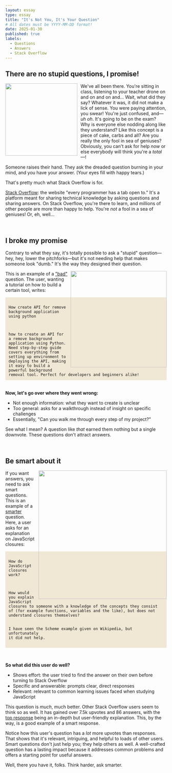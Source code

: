 ```yaml
---
layout: essay
type: essay
title: "It's Not You, It's Your Question"
# All dates must be YYYY-MM-DD format!
date: 2025-01-30
published: true
labels:
  - Questions
  - Answers
  - Stack Overflow
---
```


## There are no stupid questions, I promise!

<img width="225px" style="float: left; margin-right: 10px; margin-bottom: 10px;" class="round" src="https://m.media-amazon.com/images/I/41VWXdO8SvL._AC_UF1000,1000_QL80_.jpg">

We've all been there. You're sitting in class, listening to your teacher drone on and on and on and... Wait, what did they say? Whatever it was, it did not make a lick of sense. You were paying attention, you swear! You're just confused, and—_uh oh_. It's going to be on the exam? Why is everyone else nodding along like they understand? Like this concept is a piece of cake, carbs and all? Are you really the only fool in sea of geniuses? Obviously, you can't ask for help _now_ or else everybody will think you're a _total_—!

Someone raises their hand. They ask the dreaded question burning in your mind, and you have your answer. (Your eyes fill with happy tears.)

That's pretty much what Stack Overflow is for.

[Stack Overflow](https://stackoverflow.com/): the website "every programmer has a tab open to." It's a platform meant for sharing technical knowledge by asking questions and sharing answers. On Stack Overflow, you're there to learn, and millions of other people are more than happy to help. You're _not_ a fool in a sea of geniuses! Or, eh, well...

<br>

## I broke my promise

Contrary to what they say, it's totally possible to ask a "stupid" question—hey, hey, lower the pitchforks—but it's not needing help that makes someone look "dumb." It's the way they designed their question.

<img height="300px" style="float: right; margin-left: 10px; margin-bottom: 10px;" src="https://incrediblevanishingpaperweight.wordpress.com/wp-content/uploads/2017/01/mob1.jpg">

This is an example of a ["bad"](https://stackoverflow.com/questions/79399913/how-create-api-for-remove-background-application-using-python) question. The user, wanting a tutorial on how to build a certain tool, writes:

<div style="background-color: #f1e7d5; padding: 10px; word-wrap: break-word;"><code>
How create API for remove background application using python
<br><br>
how to create an API for a remove background application using Python. Need step-by-step guide covers everything from setting up environment to deploying the API, making it easy to build a powerful background removal tool. Perfect for developers and beginners alike!
</code></div>

<br>

<b>Now, let's go over where they went wrong:</b>
* Not enough information: what they want to create is unclear
* Too general: asks for a walkthrough instead of insight on specific challenges
* Essentially, "Can you walk me through every step of my project?"

See what I mean? A question like _that_ earned them nothing but a single downvote. These questions don't attract answers.

<br>

## Be smart about it

<img width="400px" style="float: right; margin-left: 10px; margin-bottom: 10px;" src="https://www.drelseys.com/wp-content/uploads/2021/12/cat-asks-questions-blog.jpg">

If you want answers, you need to ask smart questions. This is an example of a [smarter](https://stackoverflow.com/questions/111102/how-do-javascript-closures-work) question. Here, a user asks for an explanation on JavaScript closures:

<div style="background-color: #f1e7d5; padding: 10px; word-wrap: break-word;"><code>
How do JavaScript closures work?
<br><br>
How would you explain JavaScript closures to someone with a knowledge of the concepts they consist of (for example functions, variables and the like), but does not understand closures themselves?

I have seen the Scheme example given on Wikipedia, but unfortunately it did not help.
</code></div>

<br>

<b>So what did this user do well?</b>
* Shows effort: the user tried to find the answer on their own before turning to Stack Overflow
* Specific and answerable: prompts clear, direct responses
* Relevant: relevant to common learning issues faced when studying JavaScript

This question is _much_, much better. Other Stack Overflow users seem to think so as well. It has gained over 7.5k upvotes and 86 answers, with the [top response](https://stackoverflow.com/a/111111) being an in-depth but user-friendly explanation. This, by the way, is a good example of a smart response.

Notice how this user's question has a _lot_ more upvotes than responses. That shows that it's relevant, intriguing, and helpful to loads of other users. Smart questions don't just help you; they help others as well. A well-crafted question has a lasting impact because it addresses common problems and offers a starting point for useful answers.

Well, there you have it, folks. Think harder, ask smarter.
